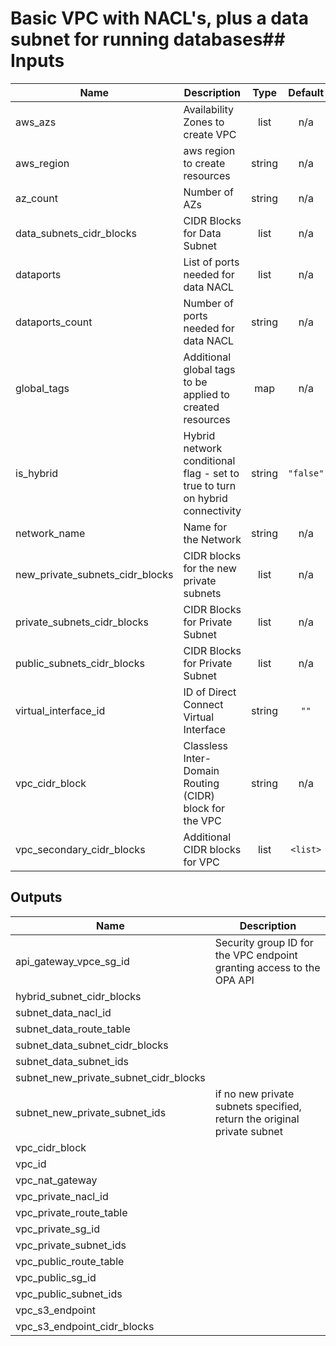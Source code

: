 # Basic VPC with NACL's, plus a data subnet for running databases## Inputs

| Name | Description | Type | Default | Required |
|------|-------------|:----:|:-----:|:-----:|
| aws\_azs | Availability Zones to create VPC | list | n/a | yes |
| aws\_region | aws region to create resources | string | n/a | yes |
| az\_count | Number of AZs | string | n/a | yes |
| data\_subnets\_cidr\_blocks | CIDR Blocks for Data Subnet | list | n/a | yes |
| dataports | List of ports needed for data NACL | list | n/a | yes |
| dataports\_count | Number of ports needed for data NACL | string | n/a | yes |
| global\_tags | Additional global tags to be applied to created resources | map | n/a | yes |
| is\_hybrid | Hybrid network conditional flag - set to true to turn on hybrid connectivity | string | `"false"` | no |
| network\_name | Name for the Network | string | n/a | yes |
| new\_private\_subnets\_cidr\_blocks | CIDR blocks for the new private subnets | list | n/a | yes |
| private\_subnets\_cidr\_blocks | CIDR Blocks for Private Subnet | list | n/a | yes |
| public\_subnets\_cidr\_blocks | CIDR Blocks for Private Subnet | list | n/a | yes |
| virtual\_interface\_id | ID of Direct Connect Virtual Interface | string | `""` | no |
| vpc\_cidr\_block | Classless Inter-Domain Routing (CIDR) block for the VPC | string | n/a | yes |
| vpc\_secondary\_cidr\_blocks | Additional CIDR blocks for VPC | list | `<list>` | no |

## Outputs

| Name | Description |
|------|-------------|
| api\_gateway\_vpce\_sg\_id | Security group ID for the VPC endpoint granting access to the OPA API |
| hybrid\_subnet\_cidr\_blocks |  |
| subnet\_data\_nacl\_id |  |
| subnet\_data\_route\_table |  |
| subnet\_data\_subnet\_cidr\_blocks |  |
| subnet\_data\_subnet\_ids |  |
| subnet\_new\_private\_subnet\_cidr\_blocks |  |
| subnet\_new\_private\_subnet\_ids | if no new private subnets specified, return the original private subnet |
| vpc\_cidr\_block |  |
| vpc\_id |  |
| vpc\_nat\_gateway |  |
| vpc\_private\_nacl\_id |  |
| vpc\_private\_route\_table |  |
| vpc\_private\_sg\_id |  |
| vpc\_private\_subnet\_ids |  |
| vpc\_public\_route\_table |  |
| vpc\_public\_sg\_id |  |
| vpc\_public\_subnet\_ids |  |
| vpc\_s3\_endpoint |  |
| vpc\_s3\_endpoint\_cidr\_blocks |  |

